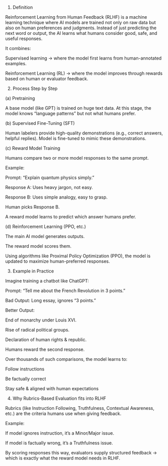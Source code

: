 1. Definition

Reinforcement Learning from Human Feedback (RLHF) is a machine learning technique where AI models are trained not only on raw data but also on human preferences and judgments. Instead of just predicting the next word or output, the AI learns what humans consider good, safe, and useful responses.

It combines:

Supervised learning → where the model first learns from human-annotated examples.

Reinforcement Learning (RL) → where the model improves through rewards based on human or evaluator feedback.

2. Process Step by Step
   
(a) Pretraining

A base model (like GPT) is trained on huge text data.
At this stage, the model knows “language patterns” but not what humans prefer.

(b) Supervised Fine-Tuning (SFT)

Human labelers provide high-quality demonstrations (e.g., correct answers, helpful replies).
Model is fine-tuned to mimic these demonstrations.

(c) Reward Model Training

Humans compare two or more model responses to the same prompt.

Example:

Prompt: “Explain quantum physics simply.”

Response A: Uses heavy jargon, not easy.

Response B: Uses simple analogy, easy to grasp.

Human picks Response B.

A reward model learns to predict which answer humans prefer.

(d) Reinforcement Learning (PPO, etc.)

The main AI model generates outputs.

The reward model scores them.

Using algorithms like Proximal Policy Optimization (PPO), the model is updated to maximize human-preferred responses.



3. Example in Practice

Imagine training a chatbot like ChatGPT:

Prompt: “Tell me about the French Revolution in 3 points.”

Bad Output: Long essay, ignores “3 points.”

Better Output:

End of monarchy under Louis XVI.

Rise of radical political groups.

Declaration of human rights & republic.

Humans reward the second response.

Over thousands of such comparisons, the model learns to:

Follow instructions

Be factually correct

Stay safe & aligned with human expectations

4. Why Rubrics-Based Evaluation fits into RLHF

Rubrics (like Instruction Following, Truthfulness, Contextual Awareness, etc.) are the criteria humans use when giving feedback.

Example:

If model ignores instruction, it’s a Minor/Major issue.

If model is factually wrong, it’s a Truthfulness issue.

By scoring responses this way, evaluators supply structured feedback → which is exactly what the reward model needs in RLHF.
